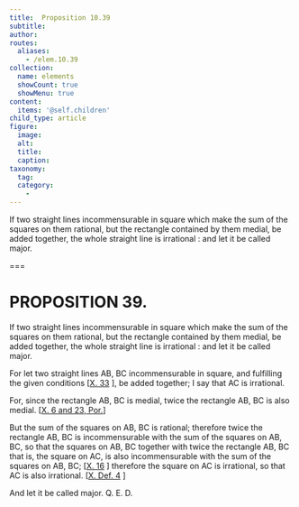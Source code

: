 ```yaml
---
title:  Proposition 10.39
subtitle: 
author:
routes:
  aliases:
    - /elem.10.39
collection:
  name: elements
  showCount: true
  showMenu: true
content:
  items: '@self.children'
child_type: article
figure:
  image:
  alt:
  title:
  caption:
taxonomy:
  tag:
  category:
    - 
---
```


<p><hi rend="ital">If two straight lines incommensurable in square which make the sum of the squares on them rational, but the rectangle contained by them medial, be added together, the whole straight line is irrational : and let it be called</hi>
       <hi rend="bold">major</hi>. <pb n="88"/></p>

===

<h1>PROPOSITION 39.</h1>
<p><span class="ital">If two straight lines incommensurable in square which make the sum of the squares on them rational, but the rectangle contained by them medial, be added together, the whole straight line is irrational : and let it be called</span>
       <span class="bold">major</span>. <pb n="88"/></p>

<p>For let two straight lines <span class="ital">AB</span>, <span class="ital">BC</span> incommensurable in square, and fulfilling the given conditions [<a href="/elem.10.33">X. 33</a>
], be added together; I say that <span class="ital">AC</span> is irrational. 
      </p>

<p>For, since the rectangle <span class="ital">AB</span>, <span class="ital">BC</span> is medial, twice the rectangle <span class="ital">AB</span>, <span class="ital">BC</span> is also medial. [<a href="/elem.10.6 elem.10.23.p.1">X. 6
 and 23, Por.</a>] </p>

<p>But the sum of the squares on <span class="ital">AB</span>, <span class="ital">BC</span> is rational; therefore twice the rectangle <span class="ital">AB</span>, <span class="ital">BC</span> is incommensurable with the sum of the squares on <span class="ital">AB</span>, <span class="ital">BC</span>, so that the squares on <span class="ital">AB</span>, <span class="ital">BC</span> together with twice the rectangle <span class="ital">AB</span>, <span class="ital">BC</span> that is, the square on <span class="ital">AC</span>, is also incommensurable with the sum of the squares on <span class="ital">AB</span>, <span class="ital">BC</span>; [<a href="/elem.10.16">X. 16</a>
] therefore the square on <span class="ital">AC</span> is irrational, so that <span class="ital">AC</span> is also irrational. [<a href="/elem.10.def.4">X. Def. 4</a>
] </p>

<p>And let it be called <span class="bold">major</span>. Q. E. D.</p>
